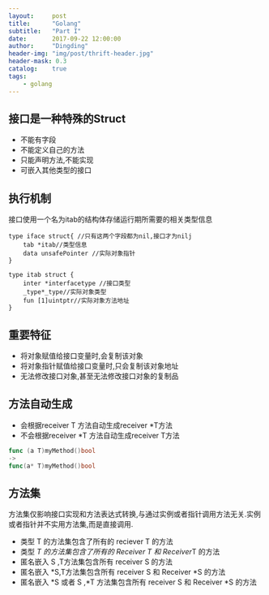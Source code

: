 ```yaml
---
layout:     post
title:      "Golang"
subtitle:   "Part I"
date:       2017-09-22 12:00:00
author:     "Dingding"
header-img: "img/post/thrift-header.jpg"
header-mask: 0.3
catalog:    true
tags:
	- golang
---
```

## 接口是一种特殊的Struct
* 不能有字段
* 不能定义自己的方法
* 只能声明方法,不能实现
* 可嵌入其他类型的接口

## 执行机制
接口使用一个名为itab的结构体存储运行期所需要的相关类型信息

```
type iface struct{ //只有这两个字段都为nil,接口才为nilj
	tab *itab//类型信息
	data unsafePointer //实际对象指针
}

type itab struct {
	inter *interfacetype //接口类型
	_type*_type//实际对象类型
	fun [1]uintptr//实际对象方法地址
}
```

## 重要特征
* 将对象赋值给接口变量时,会复制该对象
* 将对象指针赋值给接口变量时,只会复制该对象地址
* 无法修改接口对象,甚至无法修改接口对象的复制品

## 方法自动生成
* 会根据receiver T 方法自动生成receiver *T方法
* 不会根据receiver *T 方法自动生成receiver T方法
```go
func (a T)myMethod()bool
->
func(a* T)myMethod()bool
```

## 方法集
方法集仅影响接口实现和方法表达式转换,与通过实例或者指针调用方法无关.实例或者指针并不实用方法集,而是直接调用.

* 类型 T 的方法集包含了所有的 reciever T 的方法
* 类型 *T 的方法集包含了所有的 Receiver T 和 Receiver*T 的方法
* 匿名嵌入 S ,T方法集包含所有 receiver S 的方法
* 匿名嵌入 *S,T方法集包含所有 receiver S 和 Receiver *S 的方法
* 匿名嵌入 *S 或者 S ,*T 方法集包含所有 receiver S 和 Receiver *S 的方法